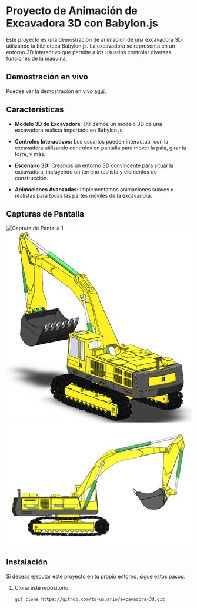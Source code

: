 # Proyecto de Animación de Excavadora 3D con Babylon.js

Este proyecto es una demostración de animación de una excavadora 3D utilizando la biblioteca Babylon.js. La excavadora se representa en un entorno 3D interactivo que permite a los usuarios controlar diversas funciones de la máquina.

## Demostración en vivo

Puedes ver la demostración en vivo [aquí](enlace-a-la-demo).

## Características

- **Modelo 3D de Excavadora:** Utilizamos un modelo 3D de una excavadora realista importado en Babylon.js.

- **Controles Interactivos:** Los usuarios pueden interactuar con la excavadora utilizando controles en pantalla para mover la pala, girar la torre, y más.

- **Escenario 3D:** Creamos un entorno 3D convincente para situar la excavadora, incluyendo un terreno realista y elementos de construcción.

- **Animaciones Avanzadas:** Implementamos animaciones suaves y realistas para todas las partes móviles de la excavadora.

## Capturas de Pantalla

![Captura de Pantalla 1](.png)
![Captura de Pantalla 2](2.png)
![Captura de Pantalla 3](3.png)

## Instalación

Si deseas ejecutar este proyecto en tu propio entorno, sigue estos pasos:

1. Clona este repositorio:

   ```bash
   git clone https://github.com/tu-usuario/excavadora-3d.git
